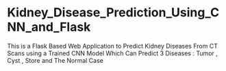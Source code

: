 # Kidney_Disease_Prediction_Using_CNN_and_Flask

This is a Flask Based Web Application to Predict Kidney Diseases From CT Scans using a Trained CNN Model Which Can Predict 3 Diseases : Tumor , Cyst , Store and The Normal Case
